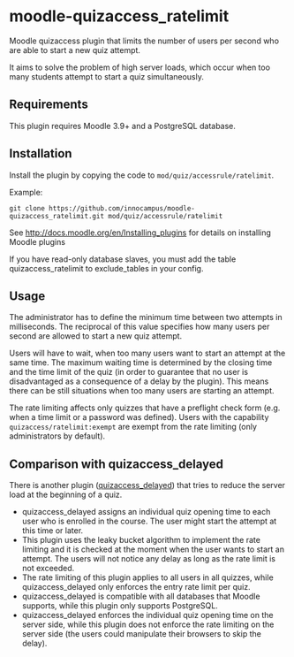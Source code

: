 # moodle-quizaccess_ratelimit

Moodle quizaccess plugin that limits the number of users per second who are able to start a new quiz attempt.

It aims to solve the problem of high server loads, which occur when too many students attempt to start a quiz simultaneously.

## Requirements

This plugin requires Moodle 3.9+ and a PostgreSQL database.

## Installation

Install the plugin by copying the code to
`mod/quiz/accessrule/ratelimit`.

Example:

    git clone https://github.com/innocampus/moodle-quizaccess_ratelimit.git mod/quiz/accessrule/ratelimit

See http://docs.moodle.org/en/Installing_plugins for details on installing Moodle plugins

If you have read-only database slaves, you must add the table quizaccess_ratelimit to exclude_tables in your config.

## Usage

The administrator has to define the minimum time between two attempts in milliseconds. The reciprocal of this value
specifies how many users per second are allowed to start a new quiz attempt.

Users will have to wait, when too many users want to start an attempt at the same time.
The maximum waiting time is determined by the closing time and the time limit of the quiz
(in order to guarantee that no user is disadvantaged as a consequence of a delay by the plugin).
This means there can be still situations when too many users are starting an attempt.

The rate limiting affects only quizzes that have a preflight check form (e.g. when a time limit or a password was defined).
Users with the capability `quizaccess/ratelimit:exempt` are exempt from the rate limiting (only administrators by default).

## Comparison with quizaccess_delayed

There is another plugin ([quizaccess_delayed](https://github.com/juacas/quizaccess_delayed))
that tries to reduce the server load at the beginning of a quiz.

* quizaccess_delayed assigns an individual quiz opening time to each user who is enrolled in the course. The user
might start the attempt at this time or later.
* This plugin uses the leaky bucket algorithm to implement the rate limiting and it is checked at the moment
when the user wants to start an attempt. The users will not notice any delay as long as the rate limit is not exceeded. 
* The rate limiting of this plugin applies to all users in all quizzes, while quizaccess_delayed only enforces
the entry rate limit per quiz. 
* quizaccess_delayed is compatible with all databases that Moodle supports, while this plugin only supports PostgreSQL.
* quizaccess_delayed enforces the individual quiz opening time on the server side, while this plugin does not
enforce the rate limiting on the server side (the users could manipulate their browsers to skip the delay).
